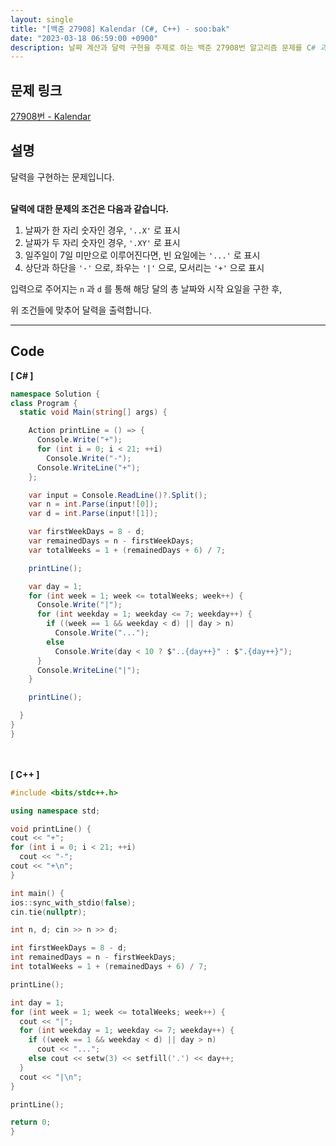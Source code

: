 ```yaml
---
layout: single
title: "[백준 27908] Kalendar (C#, C++) - soo:bak"
date: "2023-03-18 06:59:00 +0900"
description: 날짜 계산과 달력 구현을 주제로 하는 백준 27908번 알고리즘 문제를 C# 과 C++ 로 풀이 및 해설
---
```


## 문제 링크
  [27908번 - Kalendar](https://www.acmicpc.net/problem/27908)

## 설명
  달력을 구현하는 문제입니다.<br>
  <br>

  <b>달력에 대한 문제의 조건은 다음과 같습니다.</b>
  1. 날짜가 한 자리 숫자인 경우, `'..X'` 로 표시
  2. 날짜가 두 자리 숫자인 경우, `'.XY'` 로 표시
  3. 일주일이 7일 미만으로 이루어진다면, 빈 요일에는 `'...'` 로 표시
  4. 상단과 하단을 `'-'` 으로, 좌우는 `'|'` 으로, 모서리는 `'+'` 으로 표시

  입력으로 주어지는 `n` 과 `d` 를 통해 해당 달의 총 날짜와 시작 요일을 구한 후, <br>

  위 조건들에 맞추어 달력을 출력합니다.

- - -

## Code
<b>[ C# ] </b>
<br>

  ```c#
namespace Solution {
  class Program {
    static void Main(string[] args) {

      Action printLine = () => {
        Console.Write("+");
        for (int i = 0; i < 21; ++i)
          Console.Write("-");
        Console.WriteLine("+");
      };

      var input = Console.ReadLine()?.Split();
      var n = int.Parse(input![0]);
      var d = int.Parse(input![1]);

      var firstWeekDays = 8 - d;
      var remainedDays = n - firstWeekDays;
      var totalWeeks = 1 + (remainedDays + 6) / 7;

      printLine();

      var day = 1;
      for (int week = 1; week <= totalWeeks; week++) {
        Console.Write("|");
        for (int weekday = 1; weekday <= 7; weekday++) {
          if ((week == 1 && weekday < d) || day > n)
            Console.Write("...");
          else
            Console.Write(day < 10 ? $"..{day++}" : $".{day++}");
        }
        Console.WriteLine("|");
      }

      printLine();

    }
  }
}
  ```
<br><br>
<b>[ C++ ] </b>
<br>

  ```c++
#include <bits/stdc++.h>

using namespace std;

void printLine() {
  cout << "+";
  for (int i = 0; i < 21; ++i)
    cout << "-";
  cout << "+\n";
}

int main() {
  ios::sync_with_stdio(false);
  cin.tie(nullptr);

  int n, d; cin >> n >> d;

  int firstWeekDays = 8 - d;
  int remainedDays = n - firstWeekDays;
  int totalWeeks = 1 + (remainedDays + 6) / 7;

  printLine();

  int day = 1;
  for (int week = 1; week <= totalWeeks; week++) {
    cout << "|";
    for (int weekday = 1; weekday <= 7; weekday++) {
      if ((week == 1 && weekday < d) || day > n)
        cout << "...";
      else cout << setw(3) << setfill('.') << day++;
    }
    cout << "|\n";
  }

  printLine();

  return 0;
}
  ```
